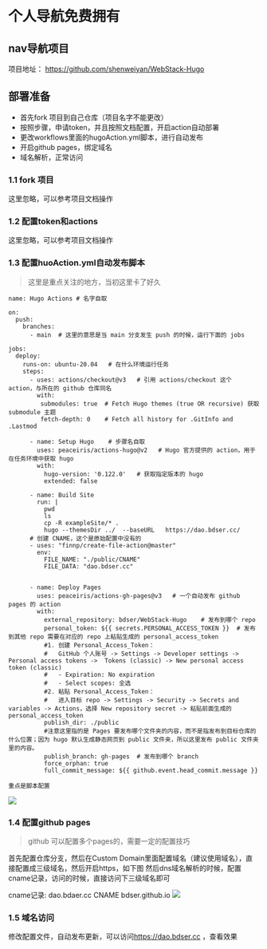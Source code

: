 # 个人导航免费拥有

## nav导航项目
项目地址： <https://github.com/shenweiyan/WebStack-Hugo>

## 部署准备
- 首先fork 项目到自己仓库（项目名字不能更改）
- 按照步骤，申请token，并且按照文档配置，开启action自动部署
- 更改workflows里面的hugoAction.yml脚本，进行自动发布
- 开启github pages，绑定域名
- 域名解析，正常访问

### 1.1 fork 项目
这里忽略，可以参考项目文档操作

### 1.2 配置token和actions
这里忽略，可以参考项目文档操作


### 1.3 配置huoAction.yml自动发布脚本
> 这里是重点关注的地方，当初这里卡了好久

```
name: Hugo Actions # 名字自取

on:
  push:
    branches:
      - main  # 这里的意思是当 main 分支发生 push 的时候，运行下面的 jobs

jobs:
  deploy: 
    runs-on: ubuntu-20.04 	# 在什么环境运行任务
    steps:
      - uses: actions/checkout@v3   # 引用 actions/checkout 这个 action，与所在的 github 仓库同名
        with:
         submodules: true  # Fetch Hugo themes (true OR recursive) 获取 submodule 主题
         fetch-depth: 0    # Fetch all history for .GitInfo and .Lastmod
         
      - name: Setup Hugo	# 步骤名自取
        uses: peaceiris/actions-hugo@v2   # Hugo 官方提供的 action，用于在任务环境中获取 hugo
        with:
          hugo-version: '0.122.0'	# 获取指定版本的 hugo
          extended: false

      - name: Build Site
        run: |
          pwd
          ls
          cp -R exampleSite/* .
          hugo --themesDir ../  --baseURL   https://dao.bdser.cc/
      # 创建 CNAME，这个是原始配置中没有的
      - uses: "finnp/create-file-action@master"
        env:
          FILE_NAME: "./public/CNAME"
          FILE_DATA: "dao.bdser.cc"
          
          
      - name: Deploy Pages
        uses: peaceiris/actions-gh-pages@v3	  # 一个自动发布 github pages 的 action
        with:
          external_repository: bdser/WebStack-Hugo	  # 发布到哪个 repo
          personal_token: ${{ secrets.PERSONAL_ACCESS_TOKEN }}	# 发布到其他 repo 需要在对应的 repo 上粘贴生成的 personal_access_token
          #1. 创建 Personal_Access_Token：
          #   GitHub 个人账号 -> Settings -> Developer settings -> Personal access tokens ->  Tokens (classic) -> New personal access token (classic)
          #   - Expiration: No expiration
          #   - Select scopes: 全选
          #2. 粘贴 Personal_Access_Token：
          #   进入目标 repo -> Settings -> Security -> Secrets and variables -> Actions，选择 New repository secret -> 粘贴前面生成的 personal_access_token
          publish_dir: ./public	
          #注意这里指的是 Pages 要发布哪个文件夹的内容，而不是指发布到目标仓库的什么位置；因为 hugo 默认生成静态网页到 public 文件夹，所以这里发布 public 文件夹里的内容。
          publish_branch: gh-pages	# 发布到哪个 branch
          force_orphan: true
          full_commit_message: ${{ github.event.head_commit.message }}
```

`重点是脚本配置`

![](https://gitee.com/budongshu/blogimg/raw/master/img/企业微信截图_5623598e-5650-4212-96a6-0ec9a4063e9c.png)

### 1.4 配置github pages
> github 可以配置多个pages的，需要一定的配置技巧

首先配置仓库分支，然后在Custom Domain里面配置域名（建议使用域名），直接配置成三级域名，然后开启https，如下图
然后dns域名解析的时候，配置cname记录，访问的时候，直接访问下三级域名即可

cname记录: dao.bdaer.cc  CNAME  bdser.github.io
![](https://gitee.com/budongshu/blogimg/raw/master/img/20240312183856.png)

### 1.5 域名访问
修改配置文件，自动发布更新，可以访问<https://dao.bdser.cc> ，查看效果






